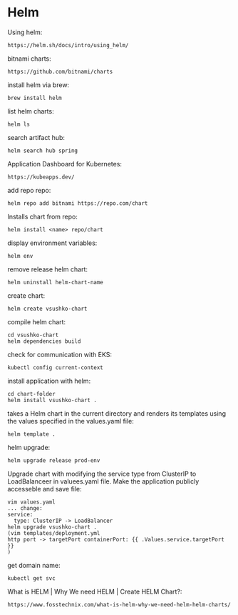 # Helm
Using helm:
```
https://helm.sh/docs/intro/using_helm/
```
bitnami charts:
```
https://github.com/bitnami/charts
```
install helm via brew:
```
brew install helm
```
list helm charts:
```
helm ls
```
search artifact hub:
```
helm search hub spring
```
Application Dashboard for Kubernetes:
```
https://kubeapps.dev/
```
add repo repo:
```
helm repo add bitnami https://repo.com/chart
```
Installs chart from repo:
```
helm install <name> repo/chart
```
display environment variables:
```
helm env
```
remove release helm chart:
```
helm uninstall helm-chart-name
```
create chart:
```
helm create vsushko-chart
```
compile helm chart:
```
cd vsushko-chart
helm dependencies build
```
check for communication with EKS:
```
kubectl config current-context
```
install application with helm:
```
cd chart-folder
helm install vsushko-chart .
```
takes a Helm chart in the current directory and renders its templates using the values specified in the values.yaml file:
```
helm template .
```
helm upgrade:
```
helm upgrade release prod-env
```
Upgrade chart with modifying the service type from ClusterIP to LoadBalanceer in valuees.yaml file.
Make the application publicly accesseble and save file:
```
vim values.yaml
... change:
service:
  type: ClusterIP -> LoadBalancer
helm upgrade vsushko-chart .
(vim templates/deployment.yml
http port -> targetPort containerPort: {{ .Values.service.targetPort }}
)
```
get domain name:
```
kubectl get svc
```
What is HELM | Why We need HELM | Create HELM Chart?:
```
https://www.fosstechnix.com/what-is-helm-why-we-need-helm-helm-charts/
```
